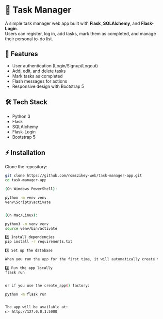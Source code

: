 # 📝 Task Manager

A simple task manager web app built with **Flask**, **SQLAlchemy**, and **Flask-Login**.  
Users can register, log in, add tasks, mark them as completed, and manage their personal to-do list.  

## 🚀 Features
- User authentication (Login/Signup/Logout)
- Add, edit, and delete tasks
- Mark tasks as completed
- Flash messages for actions
- Responsive design with Bootstrap 5

## 🛠 Tech Stack
- Python 3
- Flask
- SQLAlchemy
- Flask-Login
- Bootstrap 5

## ⚡ Installation

Clone the repository:
```bash
git clone https://github.com/romszikey-web/task-manager-app.git
cd task-manager-app

(On Windows PowerShell):

python -m venv venv
venv\Scripts\activate


(On Mac/Linux):

python3 -m venv venv
source venv/bin/activate

2️⃣ Install dependencies
pip install -r requirements.txt

3️⃣ Set up the database

When you run the app for the first time, it will automatically create the SQLite database (task.db).

4️⃣ Run the app locally
flask run


or if you use the create_app() factory:

python -m flask run


The app will be available at:
👉 http://127.0.0.1:5000
